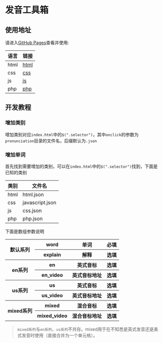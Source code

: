# 发音工具箱

## 使用地址
请进入[GitHub Pages][GitHub Pages]查看并使用:

|语言|链接|
|---|---|
|html|[html][html]|
|css|[css][css]|
|js|[js][js]|
|php|[php][php]|


## 开发教程
### 增加类别
增加类别对应`index.html`中的`$(".selector")`，其中`onclick`的参数为`pronunciation`目录的文件名，后缀默认为`.json`

### 增加单词
首先找到需要增加的类别，可以在`index.html`中的`$(".selector")`找到，下面是已知的类别

|类别|文件名|
|---|---|
|html|html.json|
|css|javascript.json|
|js|css.json|
|php|php.json|

下面是数组参数说明
<table>
	<tbody style="text-align:center;">
	    <tr>
	        <th rowspan="2">默认系列</th>
	        <th>word</th>
	        <th>单词</th>
	        <th>必填</th>
	    </tr>
	    <tr>
	        <th>explain</th>
	        <th>解释</th>
	        <th>选填</th>
	    </tr>
	    <tr>
	        <th rowspan="2">en系列</th>
	        <th>en</th>
	        <th>英式音标</th>
	        <th>选填</th>
	    </tr>
	    <tr>
	        <th>en_video</th>
	        <th>英式音标地址</th>
	        <th>选填</th>
	    </tr>
	    <tr>
	        <th rowspan="2">us系列</th>
	        <th>us</th>
	        <th>英式音标</th>
	        <th>选填</th>
	    </tr>
	    <tr>
	        <th>us_video</th>
	        <th>英式音标地址</th>
	        <th>选填</th>
	    </tr>
	    <tr>
	        <th rowspan="2">mixed系列</th>
	        <th>mixed</th>
	        <th>混合音标</th>
	        <th>选填</th>
	    </tr>
	    <tr>
	        <th>mixed_video</th>
	        <th>混合音标地址</th>
	        <th>选填</th>
	    </tr>
    <tbody>
</table> 

> `mixed系列`与`en系列`、`us系列`不共存。mixed用于在不知悉是英式发音还是美式发音时使用（直接合并为一个单元格）。



[GitHub Pages]:https://kajweb.github.io/pronunciation-tools/
[html]:https://kajweb.github.io/pronunciation-tools/?type=html
[css]:https://kajweb.github.io/pronunciation-tools/?type=css
[js]:https://kajweb.github.io/pronunciation-tools/?type=js
[php]:https://kajweb.github.io/pronunciation-tools/?type=php